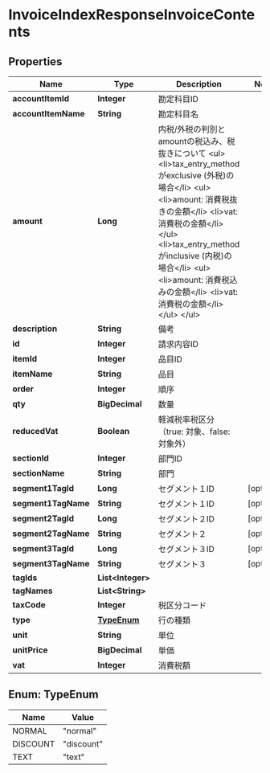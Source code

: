 

# InvoiceIndexResponseInvoiceContents


## Properties

| Name | Type | Description | Notes |
|------------ | ------------- | ------------- | -------------|
|**accountItemId** | **Integer** | 勘定科目ID |  |
|**accountItemName** | **String** | 勘定科目名 |  |
|**amount** | **Long** | 内税/外税の判別とamountの税込み、税抜きについて &lt;ul&gt; &lt;li&gt;tax_entry_methodがexclusive (外税)の場合&lt;/li&gt; &lt;ul&gt; &lt;li&gt;amount: 消費税抜きの金額&lt;/li&gt; &lt;li&gt;vat: 消費税の金額&lt;/li&gt; &lt;/ul&gt; &lt;li&gt;tax_entry_methodがinclusive (内税)の場合&lt;/li&gt; &lt;ul&gt; &lt;li&gt;amount: 消費税込みの金額&lt;/li&gt; &lt;li&gt;vat: 消費税の金額&lt;/li&gt; &lt;/ul&gt; &lt;/ul&gt;  |  |
|**description** | **String** | 備考 |  |
|**id** | **Integer** | 請求内容ID |  |
|**itemId** | **Integer** | 品目ID |  |
|**itemName** | **String** | 品目 |  |
|**order** | **Integer** | 順序 |  |
|**qty** | **BigDecimal** | 数量 |  |
|**reducedVat** | **Boolean** | 軽減税率税区分（true: 対象、false: 対象外） |  |
|**sectionId** | **Integer** | 部門ID |  |
|**sectionName** | **String** | 部門 |  |
|**segment1TagId** | **Long** | セグメント１ID |  [optional] |
|**segment1TagName** | **String** | セグメント１ID |  [optional] |
|**segment2TagId** | **Long** | セグメント２ID |  [optional] |
|**segment2TagName** | **String** | セグメント２ |  [optional] |
|**segment3TagId** | **Long** | セグメント３ID |  [optional] |
|**segment3TagName** | **String** | セグメント３ |  [optional] |
|**tagIds** | **List&lt;Integer&gt;** |  |  |
|**tagNames** | **List&lt;String&gt;** |  |  |
|**taxCode** | **Integer** | 税区分コード |  |
|**type** | [**TypeEnum**](#TypeEnum) | 行の種類 |  |
|**unit** | **String** | 単位 |  |
|**unitPrice** | **BigDecimal** | 単価 |  |
|**vat** | **Integer** | 消費税額 |  |



## Enum: TypeEnum

| Name | Value |
|---- | -----|
| NORMAL | &quot;normal&quot; |
| DISCOUNT | &quot;discount&quot; |
| TEXT | &quot;text&quot; |



